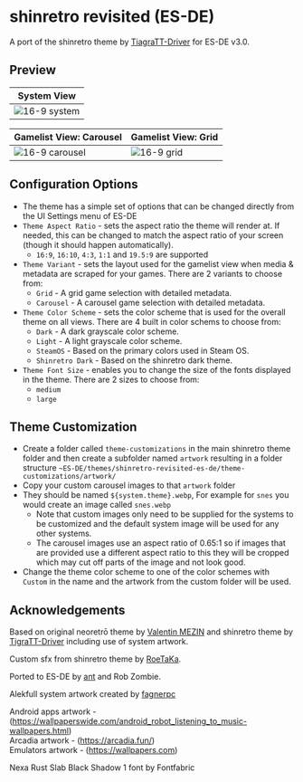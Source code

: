 # shinretro revisited (ES-DE)
A port of the shinretro theme by [TiagraTT-Driver](https://github.com/TigraTT-Driver/shinretro) for ES-DE v3.0.

## **Preview**

| System View |
|----|
| ![16-9 system](https://github.com/RobZombie9043/shinretro-revisited-es-de/assets/77545967/ced45973-59c1-4456-9a07-b881d93c4d59) | 

| Gamelist View: Carousel | Gamelist View: Grid |
|----|----|
| ![16-9 carousel](https://github.com/RobZombie9043/shinretro-revisited-es-de/assets/77545967/c0967b7f-4abd-4d5c-a538-e54c31ba1222) | ![16-9 grid](https://github.com/RobZombie9043/shinretro-revisited-es-de/assets/77545967/7ff9a051-724b-4a2e-ab02-3b019df0d19f) |

## **Configuration Options**

- The theme has a simple set of options that can be changed directly from the UI Settings menu of ES-DE 
- `Theme Aspect Ratio` - sets the aspect ratio the theme will render at. If needed, this can be changed to match the aspect ratio of your screen (though it should happen automatically).
   - `16:9`, `16:10`, `4:3`, `1:1` and `19.5:9` are supported
- `Theme Variant` - sets the layout used for the gamelist view when media & metadata are scraped for your games.  There are 2 variants to choose from:
   - `Grid` - A grid game selection with detailed metadata.
   - `Carousel` - A carousel game selection with detailed metadata.
- `Theme Color Scheme` - sets the color scheme that is used for the overall theme on all views.  There are 4 built in color schems to choose from:
   - `Dark` - A dark grayscale color scheme.
   - `Light` - A light grayscale color scheme.
   - `SteamOS` - Based on the primary colors used in Steam OS.
   - `Shinretro Dark` - Based on the shinretro dark theme.
- `Theme Font Size` - enables you to change the size of the fonts displayed in the theme. There are 2 sizes to choose from:
   - `medium`
   - `large`

## **Theme Customization**

- Create a folder called `theme-customizations` in the main shinretro theme folder and then create a subfolder named `artwork` resulting in a folder structure `~ES-DE/themes/shinretro-revisited-es-de/theme-customizations/artwork/`
- Copy your custom carousel images to that `artwork` folder
- They should be named `${system.theme}.webp`, For example for `snes` you would create an image called `snes.webp`
  - Note that custom images only need to be supplied for the systems to be customized and the default system image will be used for any other systems.
  - The carousel images use an aspect ratio of 0.65:1 so if images that are provided use a different aspect ratio to this they will be cropped which may cut off parts of the image and not look good.
- Change the theme color scheme to one of the color schemes with `Custom` in the name and the artwork from the custom folder will be used.
 
## **Acknowledgements**

Based on original neoretrō theme by [Valentin MEZIN](https://github.com/valsou) and shinretro theme by [TigraTT-Driver](https://github.com/TigraTT-Driver) including use of system artwork.  

Custom sfx from shinretro theme by [RoeTaKa](https://www.youtube.com/channel/UCAbHcM41hzH9lku_3XqFYZg).  

Ported to ES-DE by [ant](https://github.com/anthonycaccese) and Rob Zombie.

Alekfull system artwork created by [fagnerpc](https://github.com/fagnerpc)

Android apps artwork - (https://wallpaperswide.com/android_robot_listening_to_music-wallpapers.html)  
Arcadia artwork - (https://arcadia.fun/)  
Emulators artwork - (https://wallpapers.com)  

Nexa Rust Slab Black Shadow 1 font by Fontfabric

